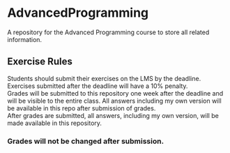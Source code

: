 # AdvancedProgramming
A repository for the Advanced Programming course to store all related information.

## Exercise Rules
Students should submit their exercises on the LMS by the deadline.  
Exercises submitted after the deadline will have a 10% penalty.  
Grades will be submitted to this repository one week after the deadline and will be visible to the entire class. All answers including my own version will be available in this repo after submission of grades.  
After grades are submitted, all answers, including my own version, will be made available in this repository.  
### Grades will not be changed after submission.
